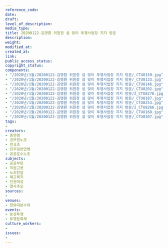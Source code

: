 ```yaml
---
reference_code: 
date: 
draft: 
level_of_description: 
media_type: 
title: 20200122-김명환 위원장 설 맞이 투쟁사업장 지지 방문
description: 
weight: 
modified_at: 
created_at: 
link: 
public_access_status: 
copyright_status: 
components:
- "/2020년/1월/20200122-김명환 위원장 설 맞이 투쟁사업장 지지 방문/_CTU8159.jpg"
- "/2020년/1월/20200122-김명환 위원장 설 맞이 투쟁사업장 지지 방문/_CTU8133.jpg"
- "/2020년/1월/20200122-김명환 위원장 설 맞이 투쟁사업장 지지 방문/_CTU8146.jpg"
- "/2020년/1월/20200122-김명환 위원장 설 맞이 투쟁사업장 지지 방문/_CTU8202.jpg"
- "/2020년/1월/20200122-김명환 위원장 설 맞이 투쟁사업장 지지 방문/2_CTU8278.jpg"
- "/2020년/1월/20200122-김명환 위원장 설 맞이 투쟁사업장 지지 방문/_CTU8187.jpg"
- "/2020년/1월/20200122-김명환 위원장 설 맞이 투쟁사업장 지지 방문/_CTU8253.jpg"
- "/2020년/1월/20200122-김명환 위원장 설 맞이 투쟁사업장 지지 방문/2_CTU8266.jpg"
- "/2020년/1월/20200122-김명환 위원장 설 맞이 투쟁사업장 지지 방문/_CTU8168.jpg"
- "/2020년/1월/20200122-김명환 위원장 설 맞이 투쟁사업장 지지 방문/_CTU8207.jpg"
tags:
- 
creators:
- 총연맹
- 공무원노조
- 전교조
- 민주일반연맹
- 공공운수노조
subjects:
- 공공부문
- 직접고용
- 노조탄압
- 해고복직
- 인권여성
- 열사추모
sources:
- 
venues:
- 청와대분수대
events:
- 농성투쟁
- 투쟁문화제
culture_workers:
- 
issues:
- 
---
```

